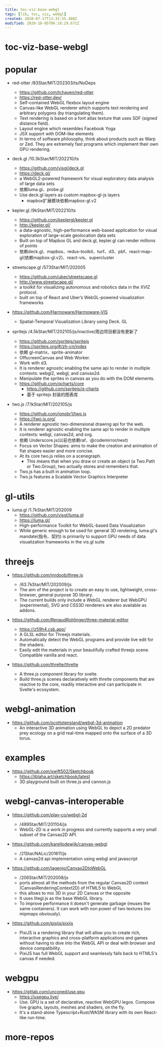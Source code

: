 ```yaml
---
title: toc-viz-base-webgl
tags: [lib, toc, viz, webgl]
created: 2020-07-17T13:33:55.480Z
modified: 2020-10-05T06:18:29.671Z
---
```


# toc-viz-base-webgl

# popular

- red-otter /83Star/MIT/202303/ts/NoDeps
  - https://github.com/tchayen/red-otter
  - https://red-otter.dev/
  - Self-contained WebGL flexbox layout engine
  - Canvas-like WebGL renderer which supports text rendering and arbitrary polygons (by triangulating them).
  - Text rendering is based on a font atlas texture that uses SDF (signed distance field).
  - Layout engine which resembles Facebook Yoga
  - JSX support with DOM-like elements
  - In terms of software philosophy, think about products such as Warp or Zed. They are extremely fast programs which implement their own GPU rendering.

- deck.gl /10.3kStar/MIT/202210/ts
  - https://github.com/visgl/deck.gl
  - https://deck.gl/
  - a WebGL2-powered framework for visual exploratory data analysis of large data sets
  - 依赖luma.gl、probe.gl
  - Use deck.gl layers as custom mapbox-gl-js layers
    - mapbox扩展模块依赖mapbox-gl.v2

- kepler.gl /9kStar/MIT/202210/ts
  - https://github.com/keplergl/kepler.gl
  - http://kepler.gl/
  - a data-agnostic, high-performance web-based application for visual exploration of large-scale geolocation data sets
  - Built on top of Mapbox GL and deck.gl, kepler.gl can render millions of points
  - 依赖deck.gl、mapbox、redux-toolkit、turf、d3、pbf、react-map-gl(依赖mapbox-gl.v2)、react-vis、supercluster

- streetscape.gl /573Star/MIT/202005
  - https://github.com/uber/streetscape.gl
  - http://www.streetscape.gl/
  - a toolkit for visualizing autonomous and robotics data in the XVIZ protocol. 
  - built on top of React and Uber’s WebGL-powered visualization frameworks
- https://github.com/Harmoware/Harmoware-VIS
  - Spatial-Temporal Visualization Library using Deck. GL

- spritejs /4.5kStar/MIT/202105/js/inactive/周边项目都没有更新了
  - https://github.com/spritejs/spritejs
  - https://spritejs.org/#/zh-cn/index
  - 依赖 gl-matrix、sprite-animator
  - OffscreenCanvas and Web Worker.
  - Work with d3.
  - It is renderer agnostic enabling the same api to render in multiple contexts: webgl2, webgl, and canvas2d.
  - Manipulate the sprites in canvas as you do with the DOM elements.
  - https://github.com/qcharts/core
    - https://github.com/spritejs/q-charts
    - 基于 spritejs 封装的图表库

- two.js /7.1kStar/MIT/202105/js
  - https://github.com/jonobr1/two.js
  - https://two.js.org/
  - A renderer agnostic two-dimensional drawing api for the web.
  - It is renderer agnostic enabling the same api to render in multiple contexts: webgl, canvas2d, and svg.
  - 依赖 Underscore.js(以前也依赖raf、@codemirror/next)
  - Focus on Vector Shapes: aims to make the creation and animation of flat shapes easier and more concise.
  - At its core two.js relies on a scenegraph.
    - This means that when you draw or create an object (a Two.Path or Two.Group), two actually stores and remembers that. 
  - Two.js has a built in animation loop. 
  - Two.js features a Scalable Vector Graphics Interpreter
# gl-utils
- luma.gl /1.7kStar/MIT/202009
  - https://github.com/visgl/luma.gl
  - https://luma.gl/
  - High-performance Toolkit for WebGL-based Data Visualization
  - While generic enough to be used for general 3D rendering, luma.gl's mandate(指令、契约) is primarily to support GPU needs of data visualization frameworks in the vis.gl suite
# threejs
- https://github.com/mrdoob/three.js
  - /63.7kStar/MIT/202009/js
  - The aim of the project is to create an easy to use, lightweight, cross-browser, general purpose 3D library. 
  - The current builds only include a WebGL renderer but WebGPU (experimental), SVG and CSS3D renderers are also available as addons.

- https://github.com/RenaudRohlinger/three-material-editor
  - https://z59h4.csb.app/
  - A GLSL editor for Threejs materials. 
  - Automatically detect the WebGL programs and provide live edit for the shaders. 
  - Easily edit the materials in your beautifully crafted threejs scene. Compatible vanilla and react.

- https://github.com/threlte/threlte
  - A three.js component library for svelte.
  - Build three.js scenes declaratively with threlte components that are reactive to the core, readily interactive and can participate in Svelte's ecosystem.
# webgl-animation
- https://github.com/scottstensland/webgl-3d-animation
  - An interactive 3D animation using WebGL to depict a 2D predator prey ecology on a grid real-time mapped onto the surface of a 3D torus. 
# examples
- https://github.com/swift502/Sketchbook
  - https://jblaha.art/sketchbook/latest
  - 3D playground built on three.js and cannon.js
# webgl-canvas-interoperable
- https://github.com/play-co/webgl-2d
  - /489Star/MIT/201104/js
  - WebGL-2D is a work in progress and currently supports a very small subset of the Canvas2D API.
- https://github.com/karellodewijk/canvas-webgl
  - /21Star/NALic/201611/js
  - A canvas2d api implementation using webgl and javascript
- https://github.com/jagenjo/Canvas2DtoWebGL
  - /206Star/MIT/202008/js
  - ports almost all the methods from the regular Canvas2D context (CanvasRenderingContext2D) of HTML5 to WebGL
  - this allows to mix 3D in your 2D Canvas or the opposite 
  - It uses litegl.js as the base WebGL library.
  - To improve performance it doesn't generate garbage (reuses the same containers). It can work with non power of two textures (no mipmaps obviously).

- https://github.com/pixijs/pixijs
  - PixiJS is a rendering library that will allow you to create rich, interactive graphics and cross-platform applications and games without having to dive into the WebGL API or deal with browser and device compatibility.
  - PixiJS has full WebGL support and seamlessly falls back to HTML5's canvas if needed.
# webgpu
- https://gitlab.com/unconed/use.gpu
  - https://usegpu.live/
  - Use. GPU is a set of declarative, reactive WebGPU legos. Compose live graphs, layouts, meshes and shaders, on the fly.
  - It's a stand-alone Typescript+Rust/WASM library with its own React-like run-time.
# more-repos
